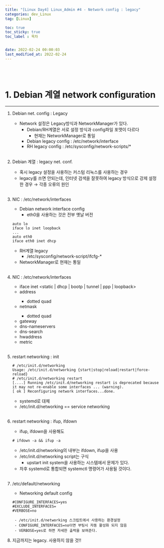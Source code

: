 ```yaml
---
title: "[Linux Day4] Linux_Admin #4 - Network config : legacy"
categories: dev_Linux
tag: [Linux]

toc: true
toc_sticky: true
toc_label : 목차


date: 2022-02-24 00:00:03
last_modified_at: 2022-02-24
---
```

<br>
<br>

# 1. Debian 계열 network configuration
---
1. Debian net. config : Legacy
	* Network 설정은 Legacy방식과 NetworkManager가 있다.
		- Debian/RH계열은 서로 설정 방식과 config파일 포맷이 다르다
			+ 현재는 NetworkManager로 통일
		- Debian legacy config : /etc/network/interface
		- RH legacy config : /etc/sysconfig/network-scripts/*
		<br>

2. Debian 계열 : legacy net. conf.
	* 혹시 legacy 설정을 사용하는 커스텀 리눅스를 사용하는 경우
	* legacy를 쓰면 안되는데, 인터넷 검색을 잘못하여 legacy 방식으로 강제 설정한 경우 → 각종 오류의 원인
	<br>

3. NIC : /etc/network/interfaces
	* Debian network interface config
		- eth0을 사용하는 것은 전부 옛날 버전
	```
	auto lo
	iface lo inet loopback
	...
	auto eth0
	iface eth0 inet dhcp
	```
	* RH계열 legacy
		- /etc/sysconfig/network-script/ifcfg-*
	* NetworkManager로 현재는 통일
	<br>

4. NIC : /etc/network/interfaces
	* iface <NIC> inet <static \| dhcp \| bootp \| tunnel \| ppp \| loopback>
	* address <IP address>
		- dotted quad
	* netmask <network mask>
		- dotted quad
	* gateway <IP address>
	* dns-nameservers <IP address>
	* dns-search <domain>
	* hwaddress <MAC address>
	* metric <metric value>
	<br>

5. restart networking : init
	```
	# /etc/init.d/networking
	Usage: /etc/init.d/networking {start|stop|reload|restart|force-reload}
	# /etc/init.d/networking restart
	[....] Running /etc/init.d/networking restart is deprecated because it may not re-enable some interfaces ... (warning).
	[ ok ] Reconfiguring network interfaces...done.
	```
	* systemd로 대체
	* /etc/init.d/networking == service networking
	<br>

6. restart networking : ifup, ifdown
	* ifup, ifdown을 사용해도
	```
	# ifdown -a && ifup -a
	```
	* /etc/init.d/networking의 내부는 ifdown, ifup을 사용
	* /etc/init.d/networking script는 구식
		- upstart init system을 사용하는 시스템에서 문제가 있다.
	* 차후 systemd로 통합되면 systemctl 명령어가 사용될 것이다.
	<br>

7. /etc/default/networking
	* Networking default config
	```
	#CONFIGURE_INTERFACES=yes
	#EXCLUDE_INTERFACES=
	#VERBOSE=no
	```
		- /etc/init.d/networking 스크립트에서 사용하는 환경설정
		- CONFIGURE_INTERFACES=no이면 부팅시 자동 활성화 되지 않음
		- VERBOSE=yes로 하면 자세한 출력을 보여준다.

8. 지금까지는 legacy. 사용하지 않을 것!!
